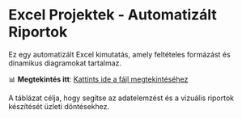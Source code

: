 # Excel Projektek - Automatizált Riportok

Ez egy automatizált Excel kimutatás, amely feltételes formázást és dinamikus diagramokat tartalmaz.

📊 **Megtekintés itt**: [Kattints ide a fájl megtekintéséhez](https://docs.google.com/spreadsheets/d/1NS_6jtVyIVLtvAWOj-ZoVJ8Hkn9Iyitq/edit?usp=sharing&ouid=109206788653661201930&rtpof=true&sd=true)

A táblázat célja, hogy segítse az adatelemzést és a vizuális riportok készítését üzleti döntésekhez.
